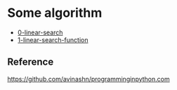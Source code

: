 # Some algorithm

* [0-linear-search](0-linear-search.py)
* [1-linear-search-function](1-linear-search-func.py)




## Reference
https://github.com/avinashn/programminginpython.com